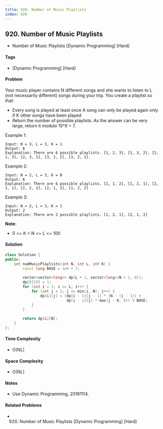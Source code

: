 ```yaml
---
title: 920. Number of Music Playlists
index: 920
---
```


## 920. Number of Music Playlists
- Number of Music Playlists [Dynamic Programming] [Hard]

#### Tags
- [Dynamic Programming] [Hard]

#### Problem
Your music player contains N different songs and she wants to listen to L (not necessarily different) songs during your trip.  You create a playlist so that:

- Every song is played at least once
A song can only be played again only if K other songs have been played
- Return the number of possible playlists.  As the answer can be very large, return it modulo 10^9 + 7.

Example 1:

    Input: N = 3, L = 3, K = 1
    Output: 6
    Explanation: There are 6 possible playlists. [1, 2, 3], [1, 3, 2], [2, 1, 3], [2, 3, 1], [3, 1, 2], [3, 2, 1].

Example 2:

    Input: N = 2, L = 3, K = 0
    Output: 6
    Explanation: There are 6 possible playlists. [1, 1, 2], [1, 2, 1], [2, 1, 1], [2, 2, 1], [2, 1, 2], [1, 2, 2]

Example 3:

    Input: N = 2, L = 3, K = 1
    Output: 2
    Explanation: There are 2 possible playlists. [1, 2, 1], [2, 1, 2]

**Note**:

- 0 <= K < N <= L <= 100

#### Solution
``` C++
class Solution {
public:
    int numMusicPlaylists(int N, int L, int K) {
        const long BASE = 1e9 + 7;
        
        vector<vector<long>> dp(L + 1, vector<long>(N + 1, 0));
        dp[0][0] = 1;
        for (int i = 1; i <= L; i++) {
            for (int j = 1; j <= min(i, N); j++) {
                dp[i][j] = (dp[i - 1][j - 1] * (N - (j - 1)) +
                            dp[i - 1][j] * max(j - K, 0)) % BASE;
            }
        }
        
        return dp[L][N];
    }
};
```

#### Time Complexity
- O(NL)

#### Space Complexity
- O(NL)

#### Notes
- Use Dynamic Programming, 20181114.

#### Related Problems
- 920. Number of Music Playlists [Dynamic Programming] [Hard]
